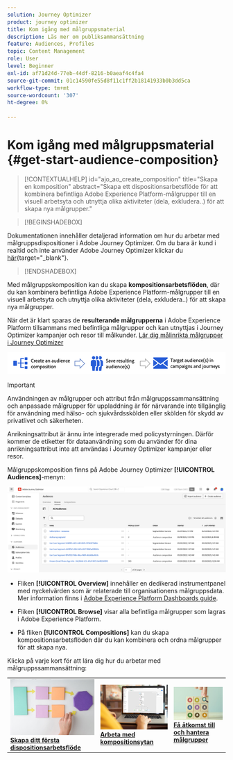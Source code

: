 ```yaml
---
solution: Journey Optimizer
product: journey optimizer
title: Kom igång med målgruppsmaterial
description: Läs mer om publiksammansättning
feature: Audiences, Profiles
topic: Content Management
role: User
level: Beginner
exl-id: af71d24d-77eb-44df-8216-b0aeaf4c4fa4
source-git-commit: 01c14590fe55d8f11c1ff2b18141933b0b3dd5ca
workflow-type: tm+mt
source-wordcount: '307'
ht-degree: 0%

---
```


# Kom igång med målgruppsmaterial {#get-start-audience-composition}

>[!CONTEXTUALHELP]
>id="ajo_ao_create_composition"
>title="Skapa en komposition"
>abstract="Skapa ett dispositionsarbetsflöde för att kombinera befintliga Adobe Experience Platform-målgrupper till en visuell arbetsyta och utnyttja olika aktiviteter (dela, exkludera..) för att skapa nya målgrupper."

>[!BEGINSHADEBOX]

Dokumentationen innehåller detaljerad information om hur du arbetar med målgruppsdispositioner i Adobe Journey Optimizer. Om du bara är kund i realtid och inte använder Adobe Journey Optimizer klickar du [här](https://experienceleague.adobe.com/docs/experience-platform/segmentation/ui/audience-composition.html){target="_blank"}.

>[!ENDSHADEBOX]

Med målgruppskomposition kan du skapa **kompositionsarbetsflöden**, där du kan kombinera befintliga Adobe Experience Platform-målgrupper till en visuell arbetsyta och utnyttja olika aktiviteter (dela, exkludera..) för att skapa nya målgrupper.

När det är klart sparas de **resulterande målgrupperna** i Adobe Experience Platform tillsammans med befintliga målgrupper och kan utnyttjas i Journey Optimizer kampanjer och resor till målkunder. [Lär dig målinrikta målgrupper i Journey Optimizer](../audience/about-audiences.md#segments-in-journey-optimizer)

![](assets/audiences-process.png)

>[!IMPORTANT]
>
>Användningen av målgrupper och attribut från målgruppssammansättning och anpassade målgrupper för uppladdning är för närvarande inte tillgänglig för användning med hälso- och sjukvårdsskölden eller skölden för skydd av privatlivet och säkerheten.
>
>Anrikningsattribut är ännu inte integrerade med policystyrningen. Därför kommer de etiketter för dataanvändning som du använder för dina anrikningsattribut inte att användas i Journey Optimizer kampanjer eller resor.

Målgruppskomposition finns på Adobe Journey Optimizer **[!UICONTROL Audiences]**-menyn:

![](assets/audiences-browse.png)

* Fliken **[!UICONTROL Overview]** innehåller en dedikerad instrumentpanel med nyckelvärden som är relaterade till organisationens målgruppsdata. Mer information finns i [Adobe Experience Platform Dashboards guide](https://experienceleague.adobe.com/docs/experience-platform/dashboards/guides/segments.html).

* Fliken **[!UICONTROL Browse]** visar alla befintliga målgrupper som lagras i Adobe Experience Platform.

* På fliken **[!UICONTROL Compositions]** kan du skapa kompositionsarbetsflöden där du kan kombinera och ordna målgrupper för att skapa nya.

Klicka på varje kort för att lära dig hur du arbetar med målgruppssammansättning:

<table style="table-layout:fixed"><tr style="border: 0;">
<td><a href="create-compositions.md"><img alt="Skapa kompositionsarbetsflöden" src="../assets/do-not-localize/ao-workflows.jpg"></a>
<div><a href="create-compositions.md"><strong>Skapa ditt första dispositionsarbetsflöde</strong></a></div></td>
<td><a href="composition-canvas.md"><img alt="Arbeta med arbetsytan" src="../assets/do-not-localize/ao-canvas.jpg"></a>
<div><a href="composition-canvas.md"><strong>Arbeta med kompositionsytan</strong></a></div></td>
<td><a href="access-audiences.md"><img alt="Få åtkomst till och hantera målgrupper" src="../assets/do-not-localize/ao-audiences.jpeg"></a>
<div><a href="access-audiences.md"><strong>Få åtkomst till och hantera målgrupper</strong></a></div></td>
</tr></table>
